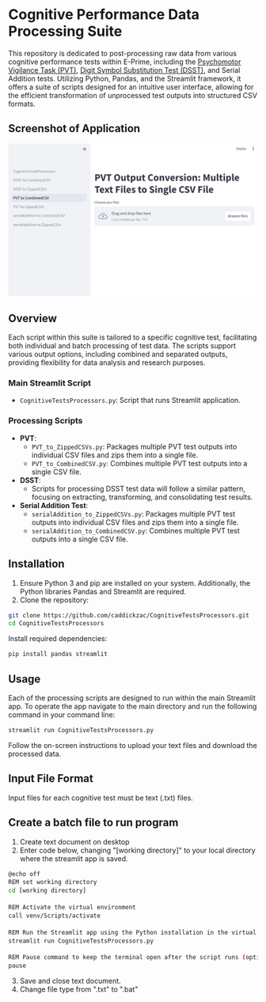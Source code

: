 # Cognitive Performance Data Processing Suite

This repository is dedicated to post-processing raw data from various cognitive performance tests within E-Prime, including the [Psychomotor Vigilance Task (PVT)](https://support.pstnet.com/hc/en-us/articles/360008697713-Psychomotor-Vigilance-Task-PVT-30113), [Digit Symbol Substitution Test (DSST)](https://support.pstnet.com/hc/en-us/articles/360007837614-Digit-Symbol-Substitution-Test-DSST-30114), and Serial Addition tests. Utilizing Python, Pandas, and the Streamlit framework, it offers a suite of scripts designed for an intuitive user interface, allowing for the efficient transformation of unprocessed test outputs into structured CSV formats.

## Screenshot of Application
![Application](https://github.com/caddickzac/CognitiveTestsProcessors/blob/main/AppScreenshot/CTP_Screenshot.png)

## Overview

Each script within this suite is tailored to a specific cognitive test, facilitating both individual and batch processing of test data. The scripts support various output options, including combined and separated outputs, providing flexibility for data analysis and research purposes.

### Main Streamlit Script
- `CognitiveTestsProcessors.py`: Script that runs Streamlit application. 

### Processing Scripts
- **PVT**:
  - `PVT_to_ZippedCSVs.py`: Packages multiple PVT test outputs into individual CSV files and zips them into a single file.
  - `PVT_to_CombinedCSV.py`: Combines multiple PVT test outputs into a single CSV file.
- **DSST**:
  - Scripts for processing DSST test data will follow a similar pattern, focusing on extracting, transforming, and consolidating test results.
- **Serial Addition Test**:
  - `serialAddition_to_ZippedCSVs.py`:  Packages multiple PVT test outputs into individual CSV files and zips them into a single file.
  - `serialAddition_to_CombinedCSV.py`: Combines multiple PVT test outputs into a single CSV file.

## Installation

1. Ensure Python 3 and pip are installed on your system. Additionally, the Python libraries Pandas and Streamlit are required.
2. Clone the repository:
```bash
git clone https://github.com/caddickzac/CognitiveTestsProcessors.git
cd CognitiveTestsProcessors
```

Install required dependencies:
```bash
pip install pandas streamlit
```

## Usage
Each of the processing scripts are designed to run within the main Streamlit app. To operate the app navigate to the main directory and run the following command in your command line:
```bash
streamlit run CognitiveTestsProcessors.py
```

Follow the on-screen instructions to upload your text files and download the processed data.

## Input File Format
Input files for each cognitive test must be text (.txt) files.

## Create a batch file to run program
1. Create text document on desktop
2. Enter code below, changing "[working directory]" to your local directory where the streamlit app is saved. 

```bash
@echo off
REM set working directory
cd [working directory]

REM Activate the virtual environment
call venv/Scripts/activate

REM Run the Streamlit app using the Python installation in the virtual environment
streamlit run CognitiveTestsProcessors.py

REM Pause command to keep the terminal open after the script runs (optional)
pause
```
3. Save and close text document.
4. Change file type from ".txt" to ".bat"
